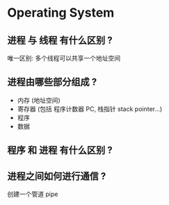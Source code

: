 
# Operating System

## 进程 与 线程 有什么区别 ?

唯一区别: 多个线程可以共享一个地址空间

## 进程由哪些部分组成 ?

- 内存 (地址空间)
- 寄存器 (包括 程序计数器 PC, 栈指针 stack pointer...)
- 程序
- 数据

## 程序 和 进程 有什么区别 ?

## 进程之间如何进行通信 ?

创建一个管道 pipe


